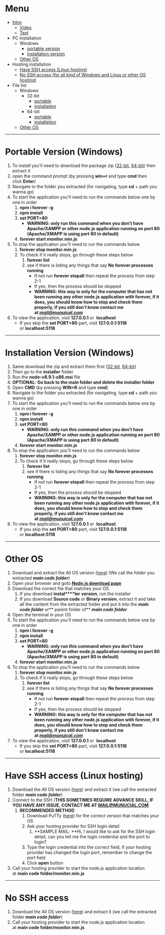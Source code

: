 # Menu

*   [Intro](#intro)
    *   [Video](#intro-video)
    *   [Text](#intro-text)
*   PC installation
    *   Windows
        *   [portable version](#win-portable)
        *   [installation version](#win-install)
    *   [Other OS](#other)
*   Hosting installation
    *   [Have SSH access (Linux hosting)](#hosting-ssh)
    *   [No SSH access (for all kind of Windows and Linux or other OS hosting)](#hosting-nossh)
*   File list
    *   Windows
        *   32-bit
            *   [portable](https://files.munucial.com/release/custom/tw-aqi-monitor/tw-aqi-data-monitor-win32-portable.zip)
            *   [installation](https://files.munucial.com/release/custom/tw-aqi-monitor/tw-aqi-data-monitor-win32.zip)
        *   64-bit
            *   [portable](https://files.munucial.com/release/custom/tw-aqi-monitor/tw-aqi-data-monitor-win64-portable.zip)
            *   [installation](https://files.munucial.com/release/custom/tw-aqi-monitor/tw-aqi-data-monitor-win64.zip)
    *   [Other OS](https://files.munucial.com/release/custom/tw-aqi-monitor/tw-aqi-data-monitor.zip)

* * *

# Portable Version (Windows)

1.  To install you'll need to download the package zip ([32-bit](https://files.munucial.com/release/custom/tw-aqi-monitor/tw-aqi-data-monitor-win32-portable.zip), [64-bit](https://files.munucial.com/release/custom/tw-aqi-monitor/tw-aqi-data-monitor-win64-portable.zip)) then extract it
2.  open the command prompt (by pressing **win+r** and type **cmd** then click **Enter**)
3.  Navigate to the folder you extracted (for navigating, type **cd** + path you wanna go)
4.  To start the application you'll need to run the commands below one by one in order
    1.  **npm i forever -g**
    2.  **npm install**
    3.  **set PORT=80**
        *   **WARNING: only run this command when you don't have Apache/XAMPP or other node.js application running on port 80 (Apache/XMAPP is using port 80 in default)**
    4.  **forever start monitor.min.js**
5.  To stop the application you'll need to run the commands below
    1.  **forever stop monitor.min.js**
    2.  To check if it really stops, go through these steps below
        1.  **forever list**
        2.  see if there is listing any things that say **No forever processes running**
            *   If not run **forever stopall** then repeat the process from step 2-1
            *   If yes, then the process should be stopped
            *   **WARNING: this way is only for the computer that has not been running any other node.js application with forever, if it does, you should know how to stop and check them properly, if you still don't know contact me at [_mail@munuical.com_](mailto:mail@munuical.com)**
6.  To view the application, visit **127.0.0.1** or  **localhost**
    *   If you skip the **set PORT=80** part, visit **127.0.0.1:5118** or **localhost:5118**

* * *

# Installation Version (Windows)

1.  Same download the zip and extract them first ([32-bit](https://files.munucial.com/release/custom/tw-aqi-monitor/tw-aqi-data-monitor-win32.zip), [64-bit](https://files.munucial.com/release/custom/tw-aqi-monitor/tw-aqi-data-monitor-win64.zip))
2.  Then go to the **installer** folder
3.  Run the **node-v8.9.1-x86.msi** file
4.  **OPTIONAL: Go back to the main folder and delete the installer folder**
5.  Open **CMD** (by pressing **WIN+R** and type **cmd**)
6.  Navigate to the folder you extracted (for navigating, type **cd** + path you wanna go)
7.  To start the application you'll need to run the commands below one by one in order
    1.  **npm i forever -g**
    2.  **npm install**
    3.  **set PORT=80**
        *   **WARNING: only run this command when you don't have Apache/XAMPP or other node.js application running on port 80 (Apache/XMAPP is using port 80 in default)**
    4.  **forever start monitor.min.js**
8.  To stop the application you'll need to run the commands below
    1.  **forever stop monitor.min.js**
    2.  To check if it really stops, go through these steps below
        1.  **forever list**
        2.  see if there is listing any things that say **No forever processes running**
            *   If not run **forever stopall** then repeat the process from step 2-1
            *   If yes, then the process should be stopped
            *   **WARNING: this way is only for the computer that has not been running any other node.js application with forever, if it does, you should know how to stop and check them properly, if you still don't know contact me at [_mail@munuical.com_](mailto:mail@munuical.com)**
9.  To view the application, visit **127.0.0.1** or  **localhost**
    *   If you skip the **set PORT=80** part, visit **127.0.0.1:5118** or **localhost:5118**

* * *

# Other OS

1.  Download and extract the All OS version ([here](https://files.munucial.com/release/custom/tw-aqi-monitor/tw-aqi-data-monitor.zip)) (We call the folder you extracted _**main code folder**_)
2.  Open your browser and goto [**Node.js download page**](https://nodejs.org/en/download/)
3.  Download the correct file that matches your OS
    1.  If you download **instal****ler** **version**, run the installer
    2.  If you download **Source code** or **Binary version**, extract it and take all the content from the extracted folder and put it into the _**main code folder**_ or** parent folder of** _**main code folder**_
4.  Open the terminal in your OS
5.  To start the application you'll need to run the commands below one by one in order
    1.  **npm i forever -g**
    2.  **npm install**
    3.  **set PORT=80**
        *   **WARNING: only run this command when you don't have Apache/XAMPP or other node.js application running on port 80 (Apache/XMAPP is using port 80 in default)**
    4.  **forever start monitor.min.js**
6.  To stop the application you'll need to run the commands below
    1.  **forever stop monitor.min.js**
    2.  To check if it really stops, go through these steps below
        1.  **forever list**
        2.  see if there is listing any things that say **No forever processes running**
            *   If not run **forever stopall** then repeat the process from step 2-1
            *   If yes, then the process should be stopped
            *   **WARNING: this way is only for the computer that has not been running any other node.js application with forever, if it does, you should know how to stop and check them properly, if you still don't know contact me at [_mail@munuical.com_](mailto:mail@munuical.com)**
7.  To view the application, visit **127.0.0.1** or  **localhost**
    *   If you skip the **set PORT=80** part, visit **127.0.0.1:5118** or **localhost:5118**

* * *

# Have SSH access (Linux hosting)

1.  Download the All OS version ([here](https://files.munucial.com/release/custom/tw-aqi-monitor/tw-aqi-data-monitor.zip)) and extract it (we call the extracted folder **_main code folder_**)
2.  Connect to the SSH (**THIS SOMETIMES REQUIRE ADVANCE SKILL, IF YOU HAVE ANY ISSUE, CONTACT ME AT [MAIL@MUNUCIAL.COM](mailto:MAIL@MUNUCIAL.COM)**
    1.  **RECOMMENDED METHOD**
        1.  Download PuTTy ([here](https://www.chiark.greenend.org.uk/~sgtatham/putty/latest.html)) for the correct version that matches your OS
        2.  Ask your hosting provider for SSH login detail
            1.  **SAMPLE MAIL: **Hi, I would like to ask for the SSH login detail, can you tell me the login credential and the port to login?
        3.  Type the login credential into the correct field, if your hosting provider has changed the login port, remember to change the port field
        4.  Click **open** button
3.  Call your hosting provider to start the node.js application location at **main code folder/monitor.min.js**

* * *

# No SSH access

1.  Download the All OS version ([here](https://files.munucial.com/release/custom/tw-aqi-monitor/tw-aqi-data-monitor.zip)) and extract it (we call the extracted folder **_main code folder_**)
2.  Call your hosting provider to start the node.js application location at **main code folder/monitor.min.js**
